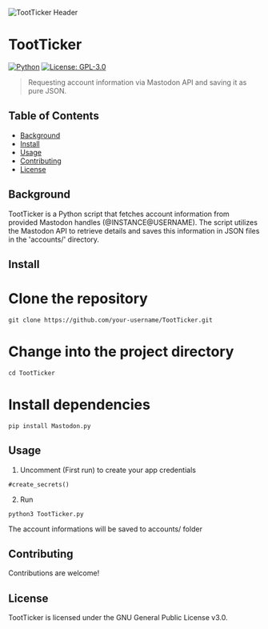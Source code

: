 ![TootTicker Header](https://files.mastodon.social/accounts/headers/111/505/407/593/832/846/original/fdbeaeee174c3375.png)

# TootTicker

[![Python](https://img.shields.io/badge/Made%20with-Python-1f425f.svg)](https://www.python.org/)
[![License: GPL-3.0](https://img.shields.io/badge/License-GPL%203.0-blue.svg)](https://opensource.org/licenses/GPL-3.0)

> Requesting account information via Mastodon API and saving it as pure JSON.

## Table of Contents

- [Background](#background)
- [Install](#install)
- [Usage](#usage)
- [Contributing](#contributing)
- [License](#license)

## Background

TootTicker is a Python script that fetches account information from provided Mastodon handles (@INSTANCE@USERNAME). The script utilizes the Mastodon API to retrieve details and saves this information in JSON files in the 'accounts/' directory.

## Install
# Clone the repository
```
git clone https://github.com/your-username/TootTicker.git
```
# Change into the project directory
```
cd TootTicker
```
# Install dependencies
```
pip install Mastodon.py
```
## Usage
1. Uncomment (First run) to create your app credentials
```
#create_secrets()
```
2. Run
```
python3 TootTicker.py
```

The account informations will be saved to accounts/ folder

## Contributing

Contributions are welcome!

## License
TootTicker is licensed under the GNU General Public License v3.0.
